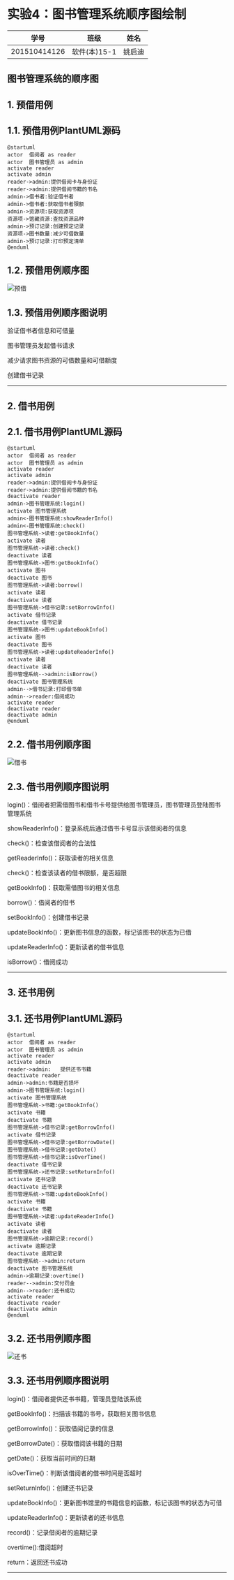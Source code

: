 # 实验4：图书管理系统顺序图绘制
|学号|班级|姓名|
|:-------:|:-------------: | :----------:|
|201510414126|软件(本)15-1|姚启迪|

## 图书管理系统的顺序图

## 1. 预借用例
## 1.1. 预借用例PlantUML源码

``` sequence
@startuml
actor  借阅者 as reader
actor  图书管理员 as admin
activate reader
activate admin
reader->admin:提供借阅卡与身份证
reader->admin:提供借阅书籍的书名
admin->借书者:验证借书者
admin->借书者:获取借书者限额
admin->资源项:获取资源项
资源项->馆藏资源:查找资源品种
admin->预订记录:创建预定记录
资源项->图书数量:减少可借数量
admin->预订记录:打印预定清单
@enduml
```

## 1.2. 预借用例顺序图
![预借](预借.png)

## 1.3. 预借用例顺序图说明
验证借书者信息和可借量

图书管理员发起借书请求

减少请求图书资源的可借数量和可借额度

创建借书记录

***

## 2. 借书用例
   ## 2.1. 借书用例PlantUML源码

   ``` sequence
   @startuml
actor  借阅者 as reader
actor  图书管理员 as admin
activate reader
activate admin
reader->admin:提供借阅卡与身份证
reader->admin:提供借阅书籍的书名
deactivate reader
admin->图书管理系统:login()
activate 图书管理系统
admin<-图书管理系统:showReaderInfo()
admin<-图书管理系统:check()
图书管理系统->读者:getBookInfo()
activate 读者
图书管理系统->读者:check()
deactivate 读者
图书管理系统->图书:getBookInfo()
activate 图书
deactivate 图书
图书管理系统->读者:borrow()
activate 读者
deactivate 读者
图书管理系统->借书记录:setBorrowInfo()
activate 借书记录
deactivate 借书记录
图书管理系统->图书:updateBookInfo()
activate 图书
deactivate 图书
图书管理系统->读者:updateReaderInfo()
activate 读者
deactivate 读者
图书管理系统-->admin:isBorrow()
deactivate 图书管理系统
admin-->借书记录:打印借书单
admin-->reader:借阅成功
activate reader
deactivate reader
deactivate admin
   @enduml
   ```

## 2.2. 借书用例顺序图
   ![借书](借书.png)

## 2.3. 借书用例顺序图说明
login()：借阅者把需借图书和借书卡号提供给图书管理员，图书管理员登陆图书管理系统

showReaderInfo()：登录系统后通过借书卡号显示该借阅者的信息

check()：检查该借阅者的合法性

getReaderInfo()：获取读者的相关信息

check()：检查该读者的借书限额，是否超限

getBookInfo()：获取需借图书的相关信息

borrow()：借阅者的借书

setBookInfo()：创建借书记录

updateBookInfo()：更新图书信息的函数，标记该图书的状态为已借

updateReaderInfo()：更新读者的借书信息

isBorrow()：借阅成功


   ***

## 3. 还书用例
## 3.1. 还书用例PlantUML源码

   ``` sequence
   @startuml
   actor  借阅者 as reader
   actor  图书管理员 as admin
   activate reader
   activate admin
   reader->admin:   提供还书书籍
   deactivate reader
   admin->admin:书籍是否损坏
   admin->图书管理系统:login()
   activate 图书管理系统
   图书管理系统->书籍:getBookInfo()
   activate 书籍
   deactivate 书籍
   图书管理系统->借书记录:getBorrowInfo()
   activate 借书记录
   图书管理系统->借书记录:getBorrowDate()
   图书管理系统->借书记录:getDate()
   图书管理系统->借书记录:isOverTime()
   deactivate 借书记录
   图书管理系统->还书记录:setReturnInfo()
   activate 还书记录
   deactivate 还书记录
   图书管理系统->书籍:updateBookInfo()
   activate 书籍
   deactivate 书籍
   图书管理系统->读者:updateReaderInfo()
   activate 读者
   deactivate 读者
   图书管理系统->逾期记录:record()
   activate 逾期记录
   deactivate 逾期记录
   图书管理系统-->admin:return
   deactivate 图书管理系统
   admin->逾期记录:overtime()
   reader-->admin:交付罚金
   admin-->reader:还书成功
   activate reader
   deactivate reader
   deactivate admin
   @enduml

   ```

## 3.2. 还书用例顺序图
   ![还书](还书.png)

## 3.3. 还书用例顺序图说明
login()：借阅者提供还书书籍，管理员登陆该系统

getBookInfo()：扫描该书籍的书号，获取相关图书信息

getBorrowInfo()：获取借阅记录的信息

getBorrowDate()：获取借阅该书籍的日期

getDate()：获取当前时间的日期

isOverTime()：判断该借阅者的借书时间是否超时

setReturnInfo()：创建还书记录

updateBookInfo()：更新图书馆里的书籍信息的函数，标记该图书的状态为可借

updateReaderInfo()：更新读者的还书信息

record()：记录借阅者的逾期记录

overtime():借阅超时

return：返回还书成功

   ***